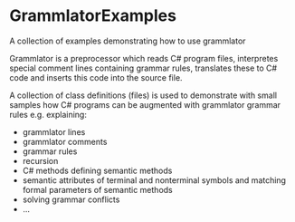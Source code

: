 # GrammlatorExamples
A collection of examples demonstrating how to use grammlator

Grammlator is a preprocessor which reads C# program files, interpretes special comment lines
containing grammar rules, translates these to C# code and inserts this code into the source file.

A collection of class definitions (files) is used to demonstrate with small samples
how C# programs can be augmented with grammlator grammar rules e.g. explaining:
- grammlator lines
- grammlator comments
- grammar rules
- recursion
- C# methods defining semantic methods
- semantic attributes of terminal and nonterminal symbols and matching formal parameters of semantic methods
- solving grammar conflicts
- ...
